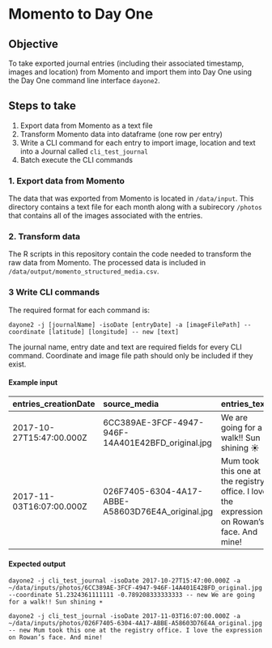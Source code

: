 # Momento to Day One

## Objective
To take exported journal entries (including their associated timestamp, images and location) from Momento and import them into Day One using the Day One command line interface `dayone2`.

## Steps to take

1. Export data from Momento as a text file
2. Transform Momento data into dataframe (one row per entry)
3. Write a CLI command for each entry to import image, location and text into a Journal called `cli_test_journal`
4. Batch execute the CLI commands

### 1. Export data from Momento
The data that was exported from Momento is located in `/data/input`. This directory contains a text file for each month along with a subirecory `/photos` that contains all of the images associated with the entries.

### 2. Transform data
The R scripts in this repository contain the code needed to transform the raw data from Momento. The processed data is included in `/data/output/momento_structured_media.csv`.

### 3 Write CLI commands
The required format for each command is:

```
dayone2 -j [journalName] -isoDate [entryDate] -a [imageFilePath] --coordinate [latitude] [longitude] -- new [text]
```

The journal name, entry date and text are required fields for every CLI command. Coordinate and image file path should only be included if they exist.

#### Example input
|entries_creationDate|source_media|entries_text|entries_location_latitude|entries_location_longitude|
|:---|:---|:---|:---|:---|
|2017-10-27T15:47:00.000Z|6CC389AE-3FCF-4947-946F-14A401E42BFD_original.jpg|We are going for a walk!! Sun shining ☀️|51.2324361111111|-0.789208333333333|
|2017-11-03T16:07:00.000Z|026F7405-6304-4A17-ABBE-A58603D76E4A_original.jpg|Mum took this one at the registry office. I love the expression on Rowan’s face. And mine!|||

#### Expected output
```
dayone2 -j cli_test_journal -isoDate 2017-10-27T15:47:00.000Z -a ~/data/inputs/photos/6CC389AE-3FCF-4947-946F-14A401E42BFD_original.jpg --coordinate 51.2324361111111 -0.789208333333333 -- new We are going for a walk!! Sun shining ☀️

dayone2 -j cli_test_journal -isoDate 2017-11-03T16:07:00.000Z -a ~/data/inputs/photos/026F7405-6304-4A17-ABBE-A58603D76E4A_original.jpg -- new Mum took this one at the registry office. I love the expression on Rowan’s face. And mine!
```